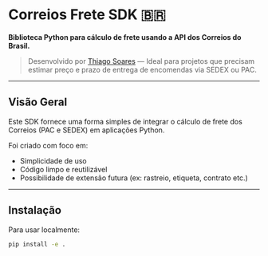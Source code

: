 # Correios Frete SDK 🇧🇷

**Biblioteca Python para cálculo de frete usando a API dos Correios do Brasil.**

> Desenvolvido por [Thiago Soares](https://github.com/Thiagocsoaresbh) — Ideal para projetos que precisam estimar preço e prazo de entrega de encomendas via SEDEX ou PAC.

---

## Visão Geral

Este SDK fornece uma forma simples de integrar o cálculo de frete dos Correios (PAC e SEDEX) em aplicações Python.

Foi criado com foco em:
- Simplicidade de uso
- Código limpo e reutilizável
- Possibilidade de extensão futura (ex: rastreio, etiqueta, contrato etc.)

---

## Instalação

Para usar localmente:

```bash
pip install -e .
